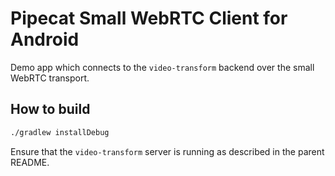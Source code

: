 # Pipecat Small WebRTC Client for Android

Demo app which connects to the `video-transform` backend over the small WebRTC transport.

## How to build

```bash
./gradlew installDebug
```

Ensure that the `video-transform` server is running as described in the parent README.

